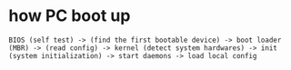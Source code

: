 # how PC boot up
    BIOS (self test) -> (find the first bootable device) -> boot loader (MBR) -> (read config) -> kernel (detect system hardwares) -> init (system initialization) -> start daemons -> load local config
